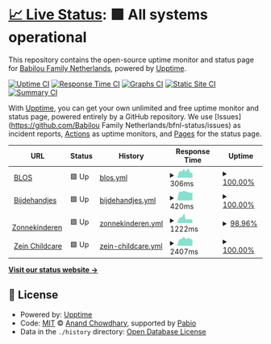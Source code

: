 # [📈 Live Status](https://perke.github.io/bfnl-status): <!--live status--> **🟩 All systems operational**

This repository contains the open-source uptime monitor and status page for [Babilou Family Netherlands](https://perke.github.io/bfnl-status), powered by [Upptime](https://github.com/upptime/upptime).

[![Uptime CI](https://github.com/perke/bfnl-status/workflows/Uptime%20CI/badge.svg)](https://github.com/perke/bfnl-status/actions?query=workflow%3A%22Uptime+CI%22)
[![Response Time CI](https://github.com/perke/bfnl-status/workflows/Response%20Time%20CI/badge.svg)](https://github.com/perke/bfnl-status/actions?query=workflow%3A%22Response+Time+CI%22)
[![Graphs CI](https://github.com/perke/bfnl-status/workflows/Graphs%20CI/badge.svg)](https://github.com/perke/bfnl-status/actions?query=workflow%3A%22Graphs+CI%22)
[![Static Site CI](https://github.com/perke/bfnl-status/workflows/Static%20Site%20CI/badge.svg)](https://github.com/perke/bfnl-status/actions?query=workflow%3A%22Static+Site+CI%22)
[![Summary CI](https://github.com/perke/bfnl-status/workflows/Summary%20CI/badge.svg)](https://github.com/perke/bfnl-status/actions?query=workflow%3A%22Summary+CI%22)

With [Upptime](https://upptime.js.org), you can get your own unlimited and free uptime monitor and status page, powered entirely by a GitHub repository. We use [Issues](https://github.com/Babilou Family Netherlands/bfnl-status/issues) as incident reports, [Actions](https://github.com/perke/bfnl-status/actions) as uptime monitors, and [Pages](https://perke.github.io/bfnl-status) for the status page.

<!--start: status pages-->
<!-- This summary is generated by Upptime (https://github.com/upptime/upptime) -->
<!-- Do not edit this manually, your changes will be overwritten -->
<!-- prettier-ignore -->
| URL | Status | History | Response Time | Uptime |
| --- | ------ | ------- | ------------- | ------ |
| <img alt="" src="https://icons.duckduckgo.com/ip3/www.blos.nl.ico" height="13"> [BLOS](https://www.blos.nl) | 🟩 Up | [blos.yml](https://github.com/perke/bfnl-status/commits/HEAD/history/blos.yml) | <details><summary><img alt="Response time graph" src="./graphs/blos/response-time-week.png" height="20"> 306ms</summary><br><a href="https://status.babilou-family.nl/history/blos"><img alt="Response time 303" src="https://img.shields.io/endpoint?url=https%3A%2F%2Fraw.githubusercontent.com%2Fperke%2Fbfnl-status%2FHEAD%2Fapi%2Fblos%2Fresponse-time.json"></a><br><a href="https://status.babilou-family.nl/history/blos"><img alt="24-hour response time 379" src="https://img.shields.io/endpoint?url=https%3A%2F%2Fraw.githubusercontent.com%2Fperke%2Fbfnl-status%2FHEAD%2Fapi%2Fblos%2Fresponse-time-day.json"></a><br><a href="https://status.babilou-family.nl/history/blos"><img alt="7-day response time 306" src="https://img.shields.io/endpoint?url=https%3A%2F%2Fraw.githubusercontent.com%2Fperke%2Fbfnl-status%2FHEAD%2Fapi%2Fblos%2Fresponse-time-week.json"></a><br><a href="https://status.babilou-family.nl/history/blos"><img alt="30-day response time 303" src="https://img.shields.io/endpoint?url=https%3A%2F%2Fraw.githubusercontent.com%2Fperke%2Fbfnl-status%2FHEAD%2Fapi%2Fblos%2Fresponse-time-month.json"></a><br><a href="https://status.babilou-family.nl/history/blos"><img alt="1-year response time 303" src="https://img.shields.io/endpoint?url=https%3A%2F%2Fraw.githubusercontent.com%2Fperke%2Fbfnl-status%2FHEAD%2Fapi%2Fblos%2Fresponse-time-year.json"></a></details> | <details><summary><a href="https://status.babilou-family.nl/history/blos">100.00%</a></summary><a href="https://status.babilou-family.nl/history/blos"><img alt="All-time uptime 100.00%" src="https://img.shields.io/endpoint?url=https%3A%2F%2Fraw.githubusercontent.com%2Fperke%2Fbfnl-status%2FHEAD%2Fapi%2Fblos%2Fuptime.json"></a><br><a href="https://status.babilou-family.nl/history/blos"><img alt="24-hour uptime 100.00%" src="https://img.shields.io/endpoint?url=https%3A%2F%2Fraw.githubusercontent.com%2Fperke%2Fbfnl-status%2FHEAD%2Fapi%2Fblos%2Fuptime-day.json"></a><br><a href="https://status.babilou-family.nl/history/blos"><img alt="7-day uptime 100.00%" src="https://img.shields.io/endpoint?url=https%3A%2F%2Fraw.githubusercontent.com%2Fperke%2Fbfnl-status%2FHEAD%2Fapi%2Fblos%2Fuptime-week.json"></a><br><a href="https://status.babilou-family.nl/history/blos"><img alt="30-day uptime 100.00%" src="https://img.shields.io/endpoint?url=https%3A%2F%2Fraw.githubusercontent.com%2Fperke%2Fbfnl-status%2FHEAD%2Fapi%2Fblos%2Fuptime-month.json"></a><br><a href="https://status.babilou-family.nl/history/blos"><img alt="1-year uptime 100.00%" src="https://img.shields.io/endpoint?url=https%3A%2F%2Fraw.githubusercontent.com%2Fperke%2Fbfnl-status%2FHEAD%2Fapi%2Fblos%2Fuptime-year.json"></a></details>
| <img alt="" src="https://icons.duckduckgo.com/ip3/www.bijdehandjes.info.ico" height="13"> [Bijdehandjes](https://www.bijdehandjes.info) | 🟩 Up | [bijdehandjes.yml](https://github.com/perke/bfnl-status/commits/HEAD/history/bijdehandjes.yml) | <details><summary><img alt="Response time graph" src="./graphs/bijdehandjes/response-time-week.png" height="20"> 420ms</summary><br><a href="https://status.babilou-family.nl/history/bijdehandjes"><img alt="Response time 416" src="https://img.shields.io/endpoint?url=https%3A%2F%2Fraw.githubusercontent.com%2Fperke%2Fbfnl-status%2FHEAD%2Fapi%2Fbijdehandjes%2Fresponse-time.json"></a><br><a href="https://status.babilou-family.nl/history/bijdehandjes"><img alt="24-hour response time 456" src="https://img.shields.io/endpoint?url=https%3A%2F%2Fraw.githubusercontent.com%2Fperke%2Fbfnl-status%2FHEAD%2Fapi%2Fbijdehandjes%2Fresponse-time-day.json"></a><br><a href="https://status.babilou-family.nl/history/bijdehandjes"><img alt="7-day response time 420" src="https://img.shields.io/endpoint?url=https%3A%2F%2Fraw.githubusercontent.com%2Fperke%2Fbfnl-status%2FHEAD%2Fapi%2Fbijdehandjes%2Fresponse-time-week.json"></a><br><a href="https://status.babilou-family.nl/history/bijdehandjes"><img alt="30-day response time 416" src="https://img.shields.io/endpoint?url=https%3A%2F%2Fraw.githubusercontent.com%2Fperke%2Fbfnl-status%2FHEAD%2Fapi%2Fbijdehandjes%2Fresponse-time-month.json"></a><br><a href="https://status.babilou-family.nl/history/bijdehandjes"><img alt="1-year response time 416" src="https://img.shields.io/endpoint?url=https%3A%2F%2Fraw.githubusercontent.com%2Fperke%2Fbfnl-status%2FHEAD%2Fapi%2Fbijdehandjes%2Fresponse-time-year.json"></a></details> | <details><summary><a href="https://status.babilou-family.nl/history/bijdehandjes">100.00%</a></summary><a href="https://status.babilou-family.nl/history/bijdehandjes"><img alt="All-time uptime 100.00%" src="https://img.shields.io/endpoint?url=https%3A%2F%2Fraw.githubusercontent.com%2Fperke%2Fbfnl-status%2FHEAD%2Fapi%2Fbijdehandjes%2Fuptime.json"></a><br><a href="https://status.babilou-family.nl/history/bijdehandjes"><img alt="24-hour uptime 100.00%" src="https://img.shields.io/endpoint?url=https%3A%2F%2Fraw.githubusercontent.com%2Fperke%2Fbfnl-status%2FHEAD%2Fapi%2Fbijdehandjes%2Fuptime-day.json"></a><br><a href="https://status.babilou-family.nl/history/bijdehandjes"><img alt="7-day uptime 100.00%" src="https://img.shields.io/endpoint?url=https%3A%2F%2Fraw.githubusercontent.com%2Fperke%2Fbfnl-status%2FHEAD%2Fapi%2Fbijdehandjes%2Fuptime-week.json"></a><br><a href="https://status.babilou-family.nl/history/bijdehandjes"><img alt="30-day uptime 100.00%" src="https://img.shields.io/endpoint?url=https%3A%2F%2Fraw.githubusercontent.com%2Fperke%2Fbfnl-status%2FHEAD%2Fapi%2Fbijdehandjes%2Fuptime-month.json"></a><br><a href="https://status.babilou-family.nl/history/bijdehandjes"><img alt="1-year uptime 100.00%" src="https://img.shields.io/endpoint?url=https%3A%2F%2Fraw.githubusercontent.com%2Fperke%2Fbfnl-status%2FHEAD%2Fapi%2Fbijdehandjes%2Fuptime-year.json"></a></details>
| <img alt="" src="https://icons.duckduckgo.com/ip3/www.zonnekinderen.nl.ico" height="13"> [Zonnekinderen](https://www.zonnekinderen.nl) | 🟩 Up | [zonnekinderen.yml](https://github.com/perke/bfnl-status/commits/HEAD/history/zonnekinderen.yml) | <details><summary><img alt="Response time graph" src="./graphs/zonnekinderen/response-time-week.png" height="20"> 1222ms</summary><br><a href="https://status.babilou-family.nl/history/zonnekinderen"><img alt="Response time 1300" src="https://img.shields.io/endpoint?url=https%3A%2F%2Fraw.githubusercontent.com%2Fperke%2Fbfnl-status%2FHEAD%2Fapi%2Fzonnekinderen%2Fresponse-time.json"></a><br><a href="https://status.babilou-family.nl/history/zonnekinderen"><img alt="24-hour response time 1612" src="https://img.shields.io/endpoint?url=https%3A%2F%2Fraw.githubusercontent.com%2Fperke%2Fbfnl-status%2FHEAD%2Fapi%2Fzonnekinderen%2Fresponse-time-day.json"></a><br><a href="https://status.babilou-family.nl/history/zonnekinderen"><img alt="7-day response time 1222" src="https://img.shields.io/endpoint?url=https%3A%2F%2Fraw.githubusercontent.com%2Fperke%2Fbfnl-status%2FHEAD%2Fapi%2Fzonnekinderen%2Fresponse-time-week.json"></a><br><a href="https://status.babilou-family.nl/history/zonnekinderen"><img alt="30-day response time 1300" src="https://img.shields.io/endpoint?url=https%3A%2F%2Fraw.githubusercontent.com%2Fperke%2Fbfnl-status%2FHEAD%2Fapi%2Fzonnekinderen%2Fresponse-time-month.json"></a><br><a href="https://status.babilou-family.nl/history/zonnekinderen"><img alt="1-year response time 1300" src="https://img.shields.io/endpoint?url=https%3A%2F%2Fraw.githubusercontent.com%2Fperke%2Fbfnl-status%2FHEAD%2Fapi%2Fzonnekinderen%2Fresponse-time-year.json"></a></details> | <details><summary><a href="https://status.babilou-family.nl/history/zonnekinderen">98.96%</a></summary><a href="https://status.babilou-family.nl/history/zonnekinderen"><img alt="All-time uptime 99.58%" src="https://img.shields.io/endpoint?url=https%3A%2F%2Fraw.githubusercontent.com%2Fperke%2Fbfnl-status%2FHEAD%2Fapi%2Fzonnekinderen%2Fuptime.json"></a><br><a href="https://status.babilou-family.nl/history/zonnekinderen"><img alt="24-hour uptime 100.00%" src="https://img.shields.io/endpoint?url=https%3A%2F%2Fraw.githubusercontent.com%2Fperke%2Fbfnl-status%2FHEAD%2Fapi%2Fzonnekinderen%2Fuptime-day.json"></a><br><a href="https://status.babilou-family.nl/history/zonnekinderen"><img alt="7-day uptime 98.96%" src="https://img.shields.io/endpoint?url=https%3A%2F%2Fraw.githubusercontent.com%2Fperke%2Fbfnl-status%2FHEAD%2Fapi%2Fzonnekinderen%2Fuptime-week.json"></a><br><a href="https://status.babilou-family.nl/history/zonnekinderen"><img alt="30-day uptime 99.58%" src="https://img.shields.io/endpoint?url=https%3A%2F%2Fraw.githubusercontent.com%2Fperke%2Fbfnl-status%2FHEAD%2Fapi%2Fzonnekinderen%2Fuptime-month.json"></a><br><a href="https://status.babilou-family.nl/history/zonnekinderen"><img alt="1-year uptime 99.58%" src="https://img.shields.io/endpoint?url=https%3A%2F%2Fraw.githubusercontent.com%2Fperke%2Fbfnl-status%2FHEAD%2Fapi%2Fzonnekinderen%2Fuptime-year.json"></a></details>
| <img alt="" src="https://icons.duckduckgo.com/ip3/www.zeinchildcare.nl.ico" height="13"> [Zein Childcare](https://www.zeinchildcare.nl) | 🟩 Up | [zein-childcare.yml](https://github.com/perke/bfnl-status/commits/HEAD/history/zein-childcare.yml) | <details><summary><img alt="Response time graph" src="./graphs/zein-childcare/response-time-week.png" height="20"> 2407ms</summary><br><a href="https://status.babilou-family.nl/history/zein-childcare"><img alt="Response time 2329" src="https://img.shields.io/endpoint?url=https%3A%2F%2Fraw.githubusercontent.com%2Fperke%2Fbfnl-status%2FHEAD%2Fapi%2Fzein-childcare%2Fresponse-time.json"></a><br><a href="https://status.babilou-family.nl/history/zein-childcare"><img alt="24-hour response time 2207" src="https://img.shields.io/endpoint?url=https%3A%2F%2Fraw.githubusercontent.com%2Fperke%2Fbfnl-status%2FHEAD%2Fapi%2Fzein-childcare%2Fresponse-time-day.json"></a><br><a href="https://status.babilou-family.nl/history/zein-childcare"><img alt="7-day response time 2407" src="https://img.shields.io/endpoint?url=https%3A%2F%2Fraw.githubusercontent.com%2Fperke%2Fbfnl-status%2FHEAD%2Fapi%2Fzein-childcare%2Fresponse-time-week.json"></a><br><a href="https://status.babilou-family.nl/history/zein-childcare"><img alt="30-day response time 2329" src="https://img.shields.io/endpoint?url=https%3A%2F%2Fraw.githubusercontent.com%2Fperke%2Fbfnl-status%2FHEAD%2Fapi%2Fzein-childcare%2Fresponse-time-month.json"></a><br><a href="https://status.babilou-family.nl/history/zein-childcare"><img alt="1-year response time 2329" src="https://img.shields.io/endpoint?url=https%3A%2F%2Fraw.githubusercontent.com%2Fperke%2Fbfnl-status%2FHEAD%2Fapi%2Fzein-childcare%2Fresponse-time-year.json"></a></details> | <details><summary><a href="https://status.babilou-family.nl/history/zein-childcare">100.00%</a></summary><a href="https://status.babilou-family.nl/history/zein-childcare"><img alt="All-time uptime 100.00%" src="https://img.shields.io/endpoint?url=https%3A%2F%2Fraw.githubusercontent.com%2Fperke%2Fbfnl-status%2FHEAD%2Fapi%2Fzein-childcare%2Fuptime.json"></a><br><a href="https://status.babilou-family.nl/history/zein-childcare"><img alt="24-hour uptime 100.00%" src="https://img.shields.io/endpoint?url=https%3A%2F%2Fraw.githubusercontent.com%2Fperke%2Fbfnl-status%2FHEAD%2Fapi%2Fzein-childcare%2Fuptime-day.json"></a><br><a href="https://status.babilou-family.nl/history/zein-childcare"><img alt="7-day uptime 100.00%" src="https://img.shields.io/endpoint?url=https%3A%2F%2Fraw.githubusercontent.com%2Fperke%2Fbfnl-status%2FHEAD%2Fapi%2Fzein-childcare%2Fuptime-week.json"></a><br><a href="https://status.babilou-family.nl/history/zein-childcare"><img alt="30-day uptime 100.00%" src="https://img.shields.io/endpoint?url=https%3A%2F%2Fraw.githubusercontent.com%2Fperke%2Fbfnl-status%2FHEAD%2Fapi%2Fzein-childcare%2Fuptime-month.json"></a><br><a href="https://status.babilou-family.nl/history/zein-childcare"><img alt="1-year uptime 100.00%" src="https://img.shields.io/endpoint?url=https%3A%2F%2Fraw.githubusercontent.com%2Fperke%2Fbfnl-status%2FHEAD%2Fapi%2Fzein-childcare%2Fuptime-year.json"></a></details>

<!--end: status pages-->

[**Visit our status website →**](https://perke.github.io/bfnl-status)

## 📄 License

- Powered by: [Upptime](https://github.com/upptime/upptime)
- Code: [MIT](./LICENSE) © [Anand Chowdhary](https://anandchowdhary.com), supported by [Pabio](https://pabio.com)
- Data in the `./history` directory: [Open Database License](https://opendatacommons.org/licenses/odbl/1-0/)
